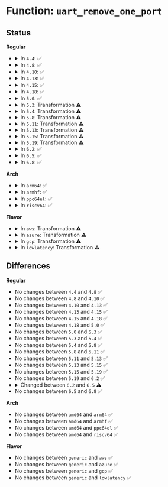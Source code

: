 # Function: <code>uart_remove_one_port</code>

## Status
<b>Regular</b>
<ul>
<li>
<details>
<summary>In <code>4.4</code>: ✅</summary>

```c
int uart_remove_one_port(struct uart_driver *drv, struct uart_port *uport);
```

**Collision:** Unique Global

**Inline:** No

**Transformation:** False

**Instances:**

```
In drivers/tty/serial/serial_core.c (ffffffff81500cc0)
Location: drivers/tty/serial/serial_core.c:2755
Inline: False
Direct callers:
  - drivers/tty/serial/8250/8250_core.c:serial8250_unregister_port
  - drivers/tty/serial/8250/8250_core.c:serial8250_register_8250_port
  - drivers/tty/serial/max310x.c:max310x_spi_remove
  - drivers/tty/serial/sccnxp.c:sccnxp_remove
```
**Symbols:**

```
ffffffff81500cc0-ffffffff81500e14: uart_remove_one_port (STB_GLOBAL)
```
</details>
</li>
<li>
<details>
<summary>In <code>4.8</code>: ✅</summary>

```c
int uart_remove_one_port(struct uart_driver *drv, struct uart_port *uport);
```

**Collision:** Unique Global

**Inline:** No

**Transformation:** False

**Instances:**

```
In drivers/tty/serial/serial_core.c (ffffffff81551750)
Location: drivers/tty/serial/serial_core.c:2850
Inline: False
Direct callers:
  - drivers/tty/serial/8250/8250_core.c:serial8250_unregister_port
  - drivers/tty/serial/8250/8250_core.c:serial8250_register_8250_port
  - drivers/tty/serial/max310x.c:max310x_spi_remove
  - drivers/tty/serial/sccnxp.c:sccnxp_remove
```
**Symbols:**

```
ffffffff81551750-ffffffff81551995: uart_remove_one_port (STB_GLOBAL)
```
</details>
</li>
<li>
<details>
<summary>In <code>4.10</code>: ✅</summary>

```c
int uart_remove_one_port(struct uart_driver *drv, struct uart_port *uport);
```

**Collision:** Unique Global

**Inline:** No

**Transformation:** False

**Instances:**

```
In drivers/tty/serial/serial_core.c (ffffffff8157e040)
Location: drivers/tty/serial/serial_core.c:2817
Inline: False
Direct callers:
  - drivers/tty/serial/8250/8250_core.c:serial8250_unregister_port
  - drivers/tty/serial/8250/8250_core.c:serial8250_register_8250_port
  - drivers/tty/serial/max310x.c:max310x_spi_remove
  - drivers/tty/serial/sccnxp.c:sccnxp_remove
```
**Symbols:**

```
ffffffff8157e040-ffffffff8157e28b: uart_remove_one_port (STB_GLOBAL)
```
</details>
</li>
<li>
<details>
<summary>In <code>4.13</code>: ✅</summary>

```c
int uart_remove_one_port(struct uart_driver *drv, struct uart_port *uport);
```

**Collision:** Unique Global

**Inline:** No

**Transformation:** False

**Instances:**

```
In drivers/tty/serial/serial_core.c (ffffffff81592260)
Location: drivers/tty/serial/serial_core.c:2820
Inline: False
Direct callers:
  - drivers/tty/serial/8250/8250_core.c:serial8250_unregister_port
  - drivers/tty/serial/8250/8250_core.c:serial8250_register_8250_port
  - drivers/tty/serial/max310x.c:max310x_spi_remove
  - drivers/tty/serial/sccnxp.c:sccnxp_remove
```
**Symbols:**

```
ffffffff81592260-ffffffff815924b9: uart_remove_one_port (STB_GLOBAL)
```
</details>
</li>
<li>
<details>
<summary>In <code>4.15</code>: ✅</summary>

```c
int uart_remove_one_port(struct uart_driver *drv, struct uart_port *uport);
```

**Collision:** Unique Global

**Inline:** No

**Transformation:** False

**Instances:**

```
In drivers/tty/serial/serial_core.c (ffffffff815f6c90)
Location: drivers/tty/serial/serial_core.c:2823
Inline: False
Direct callers:
  - drivers/tty/serial/8250/8250_core.c:serial8250_unregister_port
  - drivers/tty/serial/8250/8250_core.c:serial8250_register_8250_port
  - drivers/tty/serial/max310x.c:max310x_spi_remove
  - drivers/tty/serial/sccnxp.c:sccnxp_remove
```
**Symbols:**

```
ffffffff815f6c90-ffffffff815f6eef: uart_remove_one_port (STB_GLOBAL)
```
</details>
</li>
<li>
<details>
<summary>In <code>4.18</code>: ✅</summary>

```c
int uart_remove_one_port(struct uart_driver *drv, struct uart_port *uport);
```

**Collision:** Unique Global

**Inline:** No

**Transformation:** False

**Instances:**

```
In drivers/tty/serial/serial_core.c (ffffffff8162fe60)
Location: drivers/tty/serial/serial_core.c:2820
Inline: False
Direct callers:
  - drivers/tty/serial/8250/8250_core.c:serial8250_unregister_port
  - drivers/tty/serial/8250/8250_core.c:serial8250_register_8250_port
  - drivers/tty/serial/max310x.c:max310x_spi_remove
  - drivers/tty/serial/max310x.c:max310x_probe
  - drivers/tty/serial/sccnxp.c:sccnxp_remove
```
**Symbols:**

```
ffffffff8162fe60-ffffffff816300af: uart_remove_one_port (STB_GLOBAL)
```
</details>
</li>
<li>
<details>
<summary>In <code>5.0</code>: ✅</summary>

```c
int uart_remove_one_port(struct uart_driver *drv, struct uart_port *uport);
```

**Collision:** Unique Global

**Inline:** No

**Transformation:** False

**Instances:**

```
In drivers/tty/serial/serial_core.c (ffffffff8164e010)
Location: drivers/tty/serial/serial_core.c:2881
Inline: False
Direct callers:
  - drivers/tty/serial/8250/8250_core.c:serial8250_unregister_port
  - drivers/tty/serial/8250/8250_core.c:serial8250_register_8250_port
  - drivers/tty/serial/max310x.c:max310x_spi_remove
  - drivers/tty/serial/max310x.c:max310x_probe
  - drivers/tty/serial/sccnxp.c:sccnxp_remove
```
**Symbols:**

```
ffffffff8164e010-ffffffff8164e25f: uart_remove_one_port (STB_GLOBAL)
```
</details>
</li>
<li>
<details>
<summary>In <code>5.3</code>: Transformation ⚠️</summary>

```c
int uart_remove_one_port(struct uart_driver *drv, struct uart_port *uport);
```

**Collision:** Unique Global

**Inline:** No

**Transformation:** True

**Instances:**

```
In drivers/tty/serial/serial_core.c (0)
Location: drivers/tty/serial/serial_core.c:2888
Inline: False
Direct callers:
  - drivers/tty/serial/8250/8250_core.c:serial8250_unregister_port
  - drivers/tty/serial/8250/8250_core.c:serial8250_register_8250_port
  - drivers/tty/serial/max310x.c:max310x_spi_remove
  - drivers/tty/serial/max310x.c:max310x_probe
  - drivers/tty/serial/sccnxp.c:sccnxp_remove
```
**Symbols:**

```
ffffffff81686dde-ffffffff81686e18: uart_remove_one_port.cold (STB_LOCAL)
ffffffff81682b90-ffffffff81682dba: uart_remove_one_port (STB_GLOBAL)
```
</details>
</li>
<li>
<details>
<summary>In <code>5.4</code>: Transformation ⚠️</summary>

```c
int uart_remove_one_port(struct uart_driver *drv, struct uart_port *uport);
```

**Collision:** Unique Global

**Inline:** No

**Transformation:** True

**Instances:**

```
In drivers/tty/serial/serial_core.c (0)
Location: drivers/tty/serial/serial_core.c:2890
Inline: False
Direct callers:
  - drivers/tty/serial/8250/8250_core.c:serial8250_unregister_port
  - drivers/tty/serial/8250/8250_core.c:serial8250_register_8250_port
  - drivers/tty/serial/max310x.c:max310x_spi_remove
  - drivers/tty/serial/max310x.c:max310x_probe
  - drivers/tty/serial/sccnxp.c:sccnxp_remove
```
**Symbols:**

```
ffffffff816a94d9-ffffffff816a9500: uart_remove_one_port.cold (STB_LOCAL)
ffffffff816a5220-ffffffff816a5451: uart_remove_one_port (STB_GLOBAL)
```
</details>
</li>
<li>
<details>
<summary>In <code>5.8</code>: Transformation ⚠️</summary>

```c
int uart_remove_one_port(struct uart_driver *drv, struct uart_port *uport);
```

**Collision:** Unique Global

**Inline:** No

**Transformation:** True

**Instances:**

```
In drivers/tty/serial/serial_core.c (0)
Location: drivers/tty/serial/serial_core.c:2954
Inline: False
Direct callers:
  - drivers/tty/serial/8250/8250_core.c:serial8250_unregister_port
  - drivers/tty/serial/8250/8250_core.c:serial8250_register_8250_port
  - drivers/tty/serial/max310x.c:max310x_spi_remove
  - drivers/tty/serial/max310x.c:max310x_probe
  - drivers/tty/serial/sccnxp.c:sccnxp_remove
```
**Symbols:**

```
ffffffff8175c092-ffffffff8175c0b9: uart_remove_one_port.cold (STB_LOCAL)
ffffffff81757850-ffffffff81757a81: uart_remove_one_port (STB_GLOBAL)
```
</details>
</li>
<li>
<details>
<summary>In <code>5.11</code>: Transformation ⚠️</summary>

```c
int uart_remove_one_port(struct uart_driver *drv, struct uart_port *uport);
```

**Collision:** Unique Global

**Inline:** No

**Transformation:** True

**Instances:**

```
In drivers/tty/serial/serial_core.c (0)
Location: drivers/tty/serial/serial_core.c:2961
Inline: False
Direct callers:
  - drivers/tty/serial/8250/8250_core.c:serial8250_unregister_port
  - drivers/tty/serial/8250/8250_core.c:serial8250_register_8250_port
  - drivers/tty/serial/max310x.c:max310x_spi_remove
  - drivers/tty/serial/max310x.c:max310x_probe
  - drivers/tty/serial/sccnxp.c:sccnxp_remove
```
**Symbols:**

```
ffffffff81c07c27-ffffffff81c07c4e: uart_remove_one_port.cold (STB_LOCAL)
ffffffff81772910-ffffffff81772b41: uart_remove_one_port (STB_GLOBAL)
```
</details>
</li>
<li>
<details>
<summary>In <code>5.13</code>: Transformation ⚠️</summary>

```c
int uart_remove_one_port(struct uart_driver *drv, struct uart_port *uport);
```

**Collision:** Unique Global

**Inline:** No

**Transformation:** True

**Instances:**

```
In drivers/tty/serial/serial_core.c (0)
Location: drivers/tty/serial/serial_core.c:2960
Inline: False
Direct callers:
  - drivers/tty/serial/8250/8250_core.c:serial8250_unregister_port
  - drivers/tty/serial/8250/8250_core.c:serial8250_register_8250_port
  - drivers/tty/serial/max310x.c:max310x_spi_remove
  - drivers/tty/serial/max310x.c:max310x_probe
  - drivers/tty/serial/sccnxp.c:sccnxp_remove
```
**Symbols:**

```
ffffffff81bf97f0-ffffffff81bf980f: uart_remove_one_port.cold (STB_LOCAL)
ffffffff817563a0-ffffffff817565bd: uart_remove_one_port (STB_GLOBAL)
```
</details>
</li>
<li>
<details>
<summary>In <code>5.15</code>: Transformation ⚠️</summary>

```c
int uart_remove_one_port(struct uart_driver *drv, struct uart_port *uport);
```

**Collision:** Unique Global

**Inline:** No

**Transformation:** True

**Instances:**

```
In drivers/tty/serial/serial_core.c (0)
Location: drivers/tty/serial/serial_core.c:2975
Inline: False
Direct callers:
  - drivers/tty/serial/8250/8250_core.c:serial8250_unregister_port
  - drivers/tty/serial/8250/8250_core.c:serial8250_register_8250_port
  - drivers/tty/serial/max310x.c:max310x_spi_remove
  - drivers/tty/serial/max310x.c:max310x_probe
  - drivers/tty/serial/sccnxp.c:sccnxp_remove
```
**Symbols:**

```
ffffffff81cf99b4-ffffffff81cf99d3: uart_remove_one_port.cold (STB_LOCAL)
ffffffff817d9ad0-ffffffff817d9ced: uart_remove_one_port (STB_GLOBAL)
```
</details>
</li>
<li>
<details>
<summary>In <code>5.19</code>: Transformation ⚠️</summary>

```c
int uart_remove_one_port(struct uart_driver *drv, struct uart_port *uport);
```

**Collision:** Unique Global

**Inline:** No

**Transformation:** True

**Instances:**

```
In drivers/tty/serial/serial_core.c (0)
Location: drivers/tty/serial/serial_core.c:3023
Inline: False
Direct callers:
  - drivers/tty/serial/8250/8250_core.c:serial8250_unregister_port
  - drivers/tty/serial/8250/8250_core.c:serial8250_register_8250_port
  - drivers/tty/serial/max310x.c:max310x_spi_remove
  - drivers/tty/serial/max310x.c:max310x_probe
  - drivers/tty/serial/sccnxp.c:sccnxp_remove
```
**Symbols:**

```
ffffffff81ec1c3d-ffffffff81ec1c5c: uart_remove_one_port.cold (STB_LOCAL)
ffffffff81918500-ffffffff81918749: uart_remove_one_port (STB_GLOBAL)
```
</details>
</li>
<li>
<details>
<summary>In <code>6.2</code>: ✅</summary>

```c
int uart_remove_one_port(struct uart_driver *drv, struct uart_port *uport);
```

**Collision:** Unique Global

**Inline:** No

**Transformation:** False

**Instances:**

```
In drivers/tty/serial/serial_core.c (ffffffff81a73f20)
Location: drivers/tty/serial/serial_core.c:3155
Inline: False
Direct callers:
  - drivers/tty/serial/8250/8250_core.c:serial8250_unregister_port
  - drivers/tty/serial/8250/8250_core.c:serial8250_register_8250_port
  - drivers/tty/serial/max310x.c:max310x_probe
  - drivers/tty/serial/sccnxp.c:sccnxp_remove
```
**Symbols:**

```
ffffffff81a73f20-ffffffff81a7417f: uart_remove_one_port (STB_GLOBAL)
```
</details>
</li>
<li>
<details>
<summary>In <code>6.5</code>: ✅</summary>

```c
void uart_remove_one_port(struct uart_driver *drv, struct uart_port *port);
```

**Collision:** Unique Global

**Inline:** No

**Transformation:** False

**Instances:**

```
In drivers/tty/serial/serial_port.c (ffffffff81ac4600)
Location: drivers/tty/serial/serial_port.c:79
Inline: False
Direct callers:
  - drivers/tty/serial/8250/8250_core.c:serial8250_unregister_port
  - drivers/tty/serial/8250/8250_core.c:serial8250_register_8250_port
  - drivers/tty/serial/max310x.c:max310x_probe
  - drivers/tty/serial/sccnxp.c:sccnxp_remove
```
**Symbols:**

```
ffffffff81ac4600-ffffffff81ac4618: uart_remove_one_port (STB_GLOBAL)
```
</details>
</li>
<li>
<details>
<summary>In <code>6.8</code>: ✅</summary>

```c
void uart_remove_one_port(struct uart_driver *drv, struct uart_port *port);
```

**Collision:** Unique Global

**Inline:** No

**Transformation:** False

**Instances:**

```
In drivers/tty/serial/serial_port.c (ffffffff81b17500)
Location: drivers/tty/serial/serial_port.c:102
Inline: False
Direct callers:
  - drivers/tty/serial/8250/8250_core.c:serial8250_unregister_port
  - drivers/tty/serial/8250/8250_core.c:serial8250_register_8250_port
  - drivers/tty/serial/max310x.c:max310x_probe
  - drivers/tty/serial/sccnxp.c:sccnxp_remove
```
**Symbols:**

```
ffffffff81b17500-ffffffff81b17518: uart_remove_one_port (STB_GLOBAL)
```
</details>
</li>
</ul>
<b>Arch</b>
<ul>
<li>
<details>
<summary>In <code>arm64</code>: ✅</summary>

```c
int uart_remove_one_port(struct uart_driver *drv, struct uart_port *uport);
```

**Collision:** Unique Global

**Inline:** No

**Transformation:** False

**Instances:**

```
In drivers/tty/serial/serial_core.c (ffff80001087db40)
Location: drivers/tty/serial/serial_core.c:2890
Inline: False
Direct callers:
  - drivers/tty/serial/8250/8250_core.c:serial8250_unregister_port
  - drivers/tty/serial/8250/8250_core.c:serial8250_register_8250_port
  - drivers/tty/serial/amba-pl011.c:sbsa_uart_remove
  - drivers/tty/serial/amba-pl011.c:pl011_remove
  - drivers/tty/serial/max310x.c:max310x_spi_remove
  - drivers/tty/serial/max310x.c:max310x_probe
  - drivers/tty/serial/imx.c:imx_uart_remove
  - drivers/tty/serial/meson_uart.c:meson_uart_remove
  - drivers/tty/serial/sccnxp.c:sccnxp_remove
  - drivers/tty/serial/msm_serial.c:msm_serial_remove
  - drivers/tty/serial/owl-uart.c:owl_uart_remove
```
**Symbols:**

```
ffff80001087db40-ffff80001087dd5c: uart_remove_one_port (STB_GLOBAL)
```
</details>
</li>
<li>
<details>
<summary>In <code>armhf</code>: ✅</summary>

```c
int uart_remove_one_port(struct uart_driver *drv, struct uart_port *uport);
```

**Collision:** Unique Global

**Inline:** No

**Transformation:** False

**Instances:**

```
In drivers/tty/serial/serial_core.c (c097f12c)
Location: drivers/tty/serial/serial_core.c:2890
Inline: False
Direct callers:
  - drivers/tty/serial/8250/8250_core.c:serial8250_unregister_port
  - drivers/tty/serial/8250/8250_core.c:serial8250_register_8250_port
  - drivers/tty/serial/amba-pl011.c:sbsa_uart_remove
  - drivers/tty/serial/amba-pl011.c:pl011_remove
  - drivers/tty/serial/max310x.c:max310x_spi_remove
  - drivers/tty/serial/max310x.c:max310x_probe
  - drivers/tty/serial/imx.c:imx_uart_remove
  - drivers/tty/serial/meson_uart.c:meson_uart_remove
  - drivers/tty/serial/sccnxp.c:sccnxp_remove
  - drivers/tty/serial/msm_serial.c:msm_serial_remove
  - drivers/tty/serial/omap-serial.c:serial_omap_remove
  - drivers/tty/serial/owl-uart.c:owl_uart_remove
  - drivers/tty/serial/rda-uart.c:rda_uart_remove
```
**Symbols:**

```
c097f12c-c097f384: uart_remove_one_port (STB_GLOBAL)
```
</details>
</li>
<li>
<details>
<summary>In <code>ppc64el</code>: ✅</summary>

```c
int uart_remove_one_port(struct uart_driver *drv, struct uart_port *uport);
```

**Collision:** Unique Global

**Inline:** No

**Transformation:** False

**Instances:**

```
In drivers/tty/serial/serial_core.c (c0000000009243e0)
Location: drivers/tty/serial/serial_core.c:2890
Inline: False
Direct callers:
  - drivers/tty/serial/8250/8250_core.c:serial8250_unregister_port
  - drivers/tty/serial/8250/8250_core.c:serial8250_register_8250_port
  - drivers/tty/serial/max310x.c:max310x_spi_remove
  - drivers/tty/serial/sccnxp.c:sccnxp_remove
```
**Symbols:**

```
c0000000009243e0-c0000000009246a8: uart_remove_one_port (STB_GLOBAL)
```
</details>
</li>
<li>
<details>
<summary>In <code>riscv64</code>: ✅</summary>

```c
int uart_remove_one_port(struct uart_driver *drv, struct uart_port *uport);
```

**Collision:** Unique Global

**Inline:** No

**Transformation:** False

**Instances:**

```
In drivers/tty/serial/serial_core.c (ffffffe00054c020)
Location: drivers/tty/serial/serial_core.c:2890
Inline: False
Direct callers:
  - drivers/tty/serial/8250/8250_core.c:serial8250_unregister_port
  - drivers/tty/serial/8250/8250_core.c:serial8250_register_8250_port
  - drivers/tty/serial/max310x.c:max310x_spi_remove
  - drivers/tty/serial/max310x.c:max310x_probe
  - drivers/tty/serial/sccnxp.c:sccnxp_remove
  - drivers/tty/serial/sifive.c:sifive_serial_remove
```
**Symbols:**

```
ffffffe00054c020-ffffffe00054c1fc: uart_remove_one_port (STB_GLOBAL)
```
</details>
</li>
</ul>
<b>Flavor</b>
<ul>
<li>
<details>
<summary>In <code>aws</code>: Transformation ⚠️</summary>

```c
int uart_remove_one_port(struct uart_driver *drv, struct uart_port *uport);
```

**Collision:** Unique Global

**Inline:** No

**Transformation:** True

**Instances:**

```
In drivers/tty/serial/serial_core.c (0)
Location: drivers/tty/serial/serial_core.c:2890
Inline: False
Direct callers:
  - drivers/tty/serial/8250/8250_core.c:serial8250_unregister_port
  - drivers/tty/serial/8250/8250_core.c:serial8250_register_8250_port
  - drivers/tty/serial/max310x.c:max310x_spi_remove
  - drivers/tty/serial/max310x.c:max310x_probe
  - drivers/tty/serial/sccnxp.c:sccnxp_remove
```
**Symbols:**

```
ffffffff8166ef39-ffffffff8166ef60: uart_remove_one_port.cold (STB_LOCAL)
ffffffff8166ac80-ffffffff8166aeb1: uart_remove_one_port (STB_GLOBAL)
```
</details>
</li>
<li>
<details>
<summary>In <code>azure</code>: Transformation ⚠️</summary>

```c
int uart_remove_one_port(struct uart_driver *drv, struct uart_port *uport);
```

**Collision:** Unique Global

**Inline:** No

**Transformation:** True

**Instances:**

```
In drivers/tty/serial/serial_core.c (0)
Location: drivers/tty/serial/serial_core.c:2890
Inline: False
Direct callers:
  - drivers/tty/serial/8250/8250_core.c:serial8250_unregister_port
  - drivers/tty/serial/8250/8250_core.c:serial8250_register_8250_port
  - drivers/tty/serial/max310x.c:max310x_spi_remove
  - drivers/tty/serial/max310x.c:max310x_probe
  - drivers/tty/serial/sccnxp.c:sccnxp_remove
```
**Symbols:**

```
ffffffff8164e069-ffffffff8164e090: uart_remove_one_port.cold (STB_LOCAL)
ffffffff81649df0-ffffffff8164a021: uart_remove_one_port (STB_GLOBAL)
```
</details>
</li>
<li>
<details>
<summary>In <code>gcp</code>: Transformation ⚠️</summary>

```c
int uart_remove_one_port(struct uart_driver *drv, struct uart_port *uport);
```

**Collision:** Unique Global

**Inline:** No

**Transformation:** True

**Instances:**

```
In drivers/tty/serial/serial_core.c (0)
Location: drivers/tty/serial/serial_core.c:2890
Inline: False
Direct callers:
  - drivers/tty/serial/8250/8250_core.c:serial8250_unregister_port
  - drivers/tty/serial/8250/8250_core.c:serial8250_register_8250_port
  - drivers/tty/serial/max310x.c:max310x_spi_remove
  - drivers/tty/serial/max310x.c:max310x_probe
  - drivers/tty/serial/sccnxp.c:sccnxp_remove
```
**Symbols:**

```
ffffffff8169d319-ffffffff8169d340: uart_remove_one_port.cold (STB_LOCAL)
ffffffff81699060-ffffffff81699291: uart_remove_one_port (STB_GLOBAL)
```
</details>
</li>
<li>
<details>
<summary>In <code>lowlatency</code>: Transformation ⚠️</summary>

```c
int uart_remove_one_port(struct uart_driver *drv, struct uart_port *uport);
```

**Collision:** Unique Global

**Inline:** No

**Transformation:** True

**Instances:**

```
In drivers/tty/serial/serial_core.c (0)
Location: drivers/tty/serial/serial_core.c:2890
Inline: False
Direct callers:
  - drivers/tty/serial/8250/8250_core.c:serial8250_unregister_port
  - drivers/tty/serial/8250/8250_core.c:serial8250_register_8250_port
  - drivers/tty/serial/max310x.c:max310x_spi_remove
  - drivers/tty/serial/max310x.c:max310x_probe
  - drivers/tty/serial/sccnxp.c:sccnxp_remove
```
**Symbols:**

```
ffffffff816b77e9-ffffffff816b7810: uart_remove_one_port.cold (STB_LOCAL)
ffffffff816b3720-ffffffff816b394c: uart_remove_one_port (STB_GLOBAL)
```
</details>
</li>
</ul>

## Differences
<b>Regular</b>
<ul>
<li>
No changes between <code>4.4</code> and <code>4.8</code> ✅
</li>
<li>
No changes between <code>4.8</code> and <code>4.10</code> ✅
</li>
<li>
No changes between <code>4.10</code> and <code>4.13</code> ✅
</li>
<li>
No changes between <code>4.13</code> and <code>4.15</code> ✅
</li>
<li>
No changes between <code>4.15</code> and <code>4.18</code> ✅
</li>
<li>
No changes between <code>4.18</code> and <code>5.0</code> ✅
</li>
<li>
No changes between <code>5.0</code> and <code>5.3</code> ✅
</li>
<li>
No changes between <code>5.3</code> and <code>5.4</code> ✅
</li>
<li>
No changes between <code>5.4</code> and <code>5.8</code> ✅
</li>
<li>
No changes between <code>5.8</code> and <code>5.11</code> ✅
</li>
<li>
No changes between <code>5.11</code> and <code>5.13</code> ✅
</li>
<li>
No changes between <code>5.13</code> and <code>5.15</code> ✅
</li>
<li>
No changes between <code>5.15</code> and <code>5.19</code> ✅
</li>
<li>
No changes between <code>5.19</code> and <code>6.2</code> ✅
</li>
<li>
<details>
<summary>Changed between <code>6.2</code> and <code>6.5</code> ⚠️</summary>
<ul>
<li>
<b>Param added. </b>
<code>struct uart_port *port</code>
</li>
<li>
<b>Param removed. </b>
<code>struct uart_port *uport</code>
</li>
<li>
<b>Return type changed. </b>
<code>int</code> ➡️ <code>void</code>
</li>
</ul>
</details>
</li>
<li>
No changes between <code>6.5</code> and <code>6.8</code> ✅
</li>
</ul>
<b>Arch</b>
<ul>
<li>
No changes between <code>amd64</code> and <code>arm64</code> ✅
</li>
<li>
No changes between <code>amd64</code> and <code>armhf</code> ✅
</li>
<li>
No changes between <code>amd64</code> and <code>ppc64el</code> ✅
</li>
<li>
No changes between <code>amd64</code> and <code>riscv64</code> ✅
</li>
</ul>
<b>Flavor</b>
<ul>
<li>
No changes between <code>generic</code> and <code>aws</code> ✅
</li>
<li>
No changes between <code>generic</code> and <code>azure</code> ✅
</li>
<li>
No changes between <code>generic</code> and <code>gcp</code> ✅
</li>
<li>
No changes between <code>generic</code> and <code>lowlatency</code> ✅
</li>
</ul>
